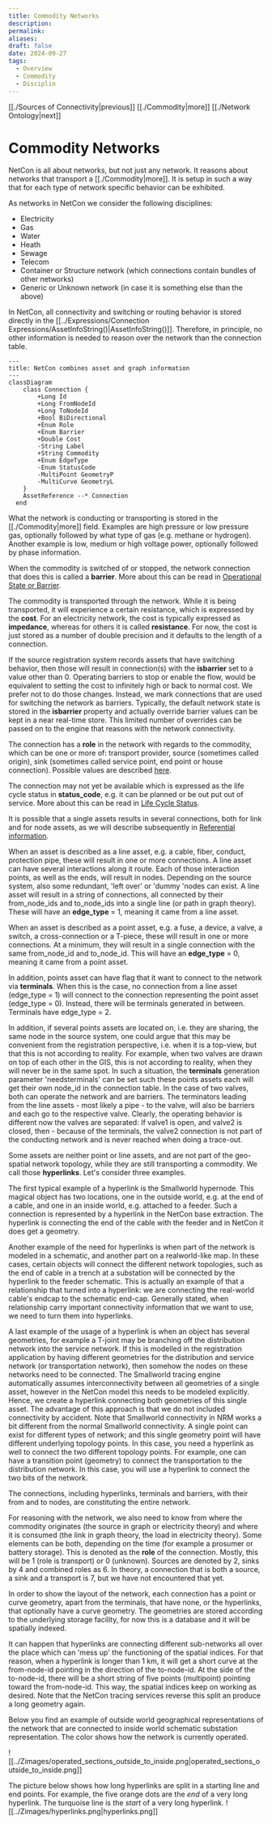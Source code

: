 ```yaml
---
title: Commodity Networks
description: 
permalink: 
aliases: 
draft: false
date: 2024-09-27
tags:
  - Overview
  - Commodity
  - Disciplin
---
```

[[./Sources of Connectivity|previous]] [[./Commodity|more]] [[./Network Ontology|next]]
# Commodity Networks

NetCon is all about networks, but not just any network. It reasons about networks that transport a [[./Commodity|more]]. It is setup in such a way that for each type of network specific behavior can be exhibited.

As networks in NetCon we consider the following disciplines:

* Electricity
* Gas
* Water
* Heath
* Sewage
* Telecom
* Container or Structure network (which connections contain bundles of other networks)
* Generic or Unknown network (in case it is something else than the above)

In NetCon, all connectivity and switching or routing behavior is stored directly in the [[../Expressions/Connection Expressions/AssetInfoString()|AssetInfoString()]]. Therefore, in principle, no other information is needed to reason over the network than the connection table. 


```mermaid
---
title: NetCon combines asset and graph information
---
classDiagram
    class Connection {
        +Long Id
        +Long FromNodeId
        +Long ToNodeId
        +Bool BiDirectional
        +Enum Role
        +Enum Barrier
        +Double Cost
        -String Label
        +String Commodity
        +Enum EdgeType
        -Enum StatusCode
        -MultiPoint GeometryP
        -MultiCurve GeometryL
    }
    AssetReference --* Connection
  end
```

What the network is conducting or transporting is stored in the [[./Commodity|more]] field. Examples are high pressure or low pressure gas, optionally followed by what type of gas (e.g. methane or hydrogen). Another example is low, medium or high voltage power, optionally followed by phase information.

When the commodity is switched of or stopped, the network connection that does this is called a **barrier**. More about this can be read in [Operational State or Barrier](Commodity%2520Networks.md##operational-state-or-barrier).

The commodity is transported through the network. While it is being transported, it will experience a certain resistance, which is expressed by the **cost**. For an electricity network, the cost is typically expressed as **impedance**, whereas for others it is called **resistance**. For now, the cost is just stored as a number of double precision and it defaults to the length of a connection.

If the source registration system records assets that have switching behavior, then those will result in connection(s) with the **isbarrier** set to a value other than 0.
Operating barriers to stop or enable the flow, would be equivalent to setting the cost to infinitely high or back to normal cost. We prefer not to do those changes. Instead, we mark connections that are used for switching the network as barriers.
Typically, the default network state is stored in the **isbarrier** property and actually override barrier values can be kept in a near real-time store. This limited number of overrides can be passed on to the engine that reasons with the network connectivity.

The connection has a **role** in the network with regards to the commodity, which can be one or more of: transport provider, source (sometimes called origin), sink (sometimes called service point, end point or house connection). Possible values are described [here](Commodity%2520Networks.md##netcon-role-enumerator).

The connection may not yet be available which is expressed as the life cycle status in **status_code**, e.g. it can be planned or be out put out of service. More about this can be read in [Life Cycle Status](Commodity%2520Networks.md##life-cycle-status).

It is possible that a single assets results in several connections, both for link and for node assets, as we will describe subsequently in [Referential information](Commodity%2520Networks.md##referential-information).

When an asset is described as a line asset, e.g. a cable, fiber, conduct, protection pipe, these will result in one or more connections. A line asset can have several interactions along it route. Each of those interaction points, as well as the ends, will result in nodes. Depending on the source system, also some redundant, 'left over' or 'dummy 'nodes can exist. A line asset will result in a string of connections, all connected by their from_node_ids and to_node_ids into a single line (or path in graph theory). These will have an **edge_type** = 1, meaning it came from a line asset.

When an asset is described as a point asset, e.g. a fuse, a device, a valve, a switch, a cross-connection or a T-piece, these will result in one or more connections. At a minimum, they will result in a single connection with the same from_node_id and to_node_id. This will have an **edge_type** = 0, meaning it came from a point asset.

In addition, points asset can have flag that it want to connect to the network via **terminals**. When this is the case, no connection from a line asset (edge_type = 1) will connect to the connection representing the point asset (edge_type = 0). Instead, there will be terminals generated in between. Terminals have edge_type = 2.

In addition, if several points assets are located on, i.e. they are sharing, the same node in the source system, one could argue that this may be convenient from the registration perspective, i.e. when it is a top-view, but that this is not according to reality. For example, when two valves are drawn on top of each other in the GIS, this is not according to reality, when they will never be in the same spot. In such a situation, the **terminals** generation parameter 'needsterminals' can be set such these points assets each will get their own node_id in the connection table. In the case of two valves, both can operate the network and are barriers. The terminators leading from the line assets - most likely a pipe - to the valve, will also be barriers and each go to the respective valve. Clearly, the operating behavior is different now the valves are separated: If valve1 is open, and valve2 is closed, then - because of the terminals, the valve2 connection is not part of the conducting network and is never reached when doing a trace-out.

Some assets are neither point or line assets, and are not part of the geo-spatial network topology, while they are still transporting a commodity. We call those **hyperlinks**. Let's consider three examples.

The first typical example of a hyperlink is the Smallworld hypernode. This magical object has two locations, one in the outside world, e.g. at the end of a cable, and one in an inside world, e.g. attached to a feeder. Such a connection is represented by a hyperlink in the NetCon base extraction. The hyperlink is connecting the end of the cable with the feeder and in NetCon it does get a geometry.

Another example of the need for hyperlinks is when part of the network is modeled in a schematic, and another part on a realworld-like map. In these cases, certain objects will connect the different network topologies, such as the end of cable in a trench at a substation will be connected by the hyperlink to the feeder schematic. This is actually an example of that a relationship that turned into a hyperlink: we are connecting the real-world cable's endcap to the schematic end-cap. Generally stated, when relationship carry important connectivity information that we want to use, we need to turn them into hyperlinks.

A last example of the usage of a hyperlink is when an object has several geometries, for example a T-joint may be branching off the distribution network into the service network. If this is modelled in the registration application by having different geometries for the distribution and service network (or transportation network), then somehow the nodes on these networks need to be connected. The Smallworld tracing engine automatically assumes interconnectivity between all geometries of a single asset, however in the NetCon model this needs to be modeled explicitly. Hence, we create a hyperlink connecting both geometries of this single asset. The advantage of this approach is that we do not included connectivity by accident.
Note that Smallworld connectivity in NRM works a bit different from the normal Smallworld connectivity. A single point can exist for different types of network; and this single geometry point will have different underlying topology points. In this case, you need a hyperlink as well to connect the two different topology points. For example, one can have a transition point (geometry) to connect the transportation to the distribution network. In this case, you will use a hyperlink to connect the two bits of the network.

The connections, including hyperlinks, terminals and barriers, with their from and to nodes, are constituting the entire network. 

For reasoning with the network, we also need to know from where the commodity originates (the source in graph or electricity theory) and where it is consumed (the link in graph theory, the load in electricity theory). Some elements can be both, depending on the time (for example a prosumer or battery storage). This is denoted as the **role** of the connection. Mostly, this will be 1 (role is transport) or 0 (unknown). Sources are denoted by 2, sinks by 4 and combined roles as 6. In theory, a connection that is both a source, a sink and a transport is 7, but we have not encountered that yet.

In order to show the layout of the network, each connection has a point or curve geometry, apart from the terminals, that have none, or the hyperlinks, that optionally have a curve geometry. The geometries are stored according to the underlying storage facility, for now this is a database and it will be spatially indexed.

It can happen that hyperlinks are connecting different sub-networks all over the place which can 'mess up' the functioning of the spatial indices. For that reason, when a hyperlink is longer than 1 km, it will get a short curve at the from-node-id pointing in the direction of the to-node-id. At the side of the to-node-id, there will be a short string of five points (multipoint) pointing toward the from-node-id. This way, the spatial indices keep on working as desired.
Note that the NetCon tracing services reverse this split an produce a long geometry again.

Below you find an example of outside world geographical representations of the network that are connected to inside world schematic substation representation. The color shows how the network is currently operated.

![[../Zimages/operated_sections_outside_to_inside.png|operated_sections_outside_to_inside.png]]

The picture below shows how long hyperlinks are split in a starting line and end points. For example, the five orange dots are the _end_ of a very long hyperlink. The turquoise line is the _start_ of a very long hyperlink.
![[../Zimages/hyperlinks.png|hyperlinks.png]]
